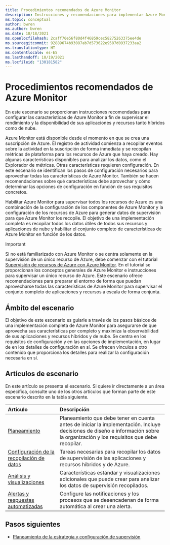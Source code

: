```yaml
---
title: Procedimientos recomendados de Azure Monitor
description: Instrucciones y recomendaciones para implementar Azure Monitor.
ms.topic: conceptual
author: bwren
ms.author: bwren
ms.date: 10/18/2021
ms.openlocfilehash: 2caff70e56f80d4f46859cec58275263375ee4de
ms.sourcegitcommit: 92889674b93087ab7d573622e9587d0937233aa2
ms.translationtype: HT
ms.contentlocale: es-ES
ms.lasthandoff: 10/19/2021
ms.locfileid: "130181582"
---
```

# <a name="azure-monitor-best-practices"></a>Procedimientos recomendados de Azure Monitor
En este escenario se proporcionan instrucciones recomendadas para configurar las características de Azure Monitor a fin de supervisar el rendimiento y la disponibilidad de sus aplicaciones y recursos tanto híbridos como de nube. 

Azure Monitor está disponible desde el momento en que se crea una suscripción de Azure. El registro de actividad comienza a recopilar eventos sobre la actividad en la suscripción de forma inmediata y se recopilan métricas de plataforma para los recursos de Azure que haya creado. Hay algunas características disponibles para analizar los datos, como el Explorador de métricas. Otras características requieren configuración. En este escenario se identifican los pasos de configuración necesarios para aprovechar todas las características de Azure Monitor. También se hacen recomendaciones sobre qué características debe aprovechar y cómo determinar las opciones de configuración en función de sus requisitos concretos.

Habilitar Azure Monitor para supervisar todos los recursos de Azure es una combinación de la configuración de los componentes de Azure Monitor y la configuración de los recursos de Azure para generar datos de supervisión para que Azure Monitor los recopile. El objetivo de una implementación completa es recopilar todos los datos útiles de todos sus recursos y aplicaciones de nube y habilitar el conjunto completo de características de Azure Monitor en función de los datos.


> [!IMPORTANT]
> Si no está familiarizado con Azure Monitor o se centra solamente en la supervisión de un único recurso de Azure, debe comenzar con el tutorial [Supervisión de recursos de Azure con Azure Monitor](/essentials/monitor-azure-resource.md). En el tutorial se proporcionan los conceptos generales de Azure Monitor e instrucciones para supervisar un único recurso de Azure. Este escenario ofrece recomendaciones para preparar el entorno de forma que puedan aprovecharse todas las características de Azure Monitor para supervisar el conjunto completo de aplicaciones y recursos a escala de forma conjunta.

## <a name="scope-of-the-scenario"></a>Ámbito del escenario
El objetivo de este escenario es guiarle a través de los pasos básicos de una implementación completa de Azure Monitor para asegurarse de que aprovecha sus características por completo y maximiza la observabilidad de sus aplicaciones y recursos híbridos y de nube. Se centra en los requisitos de configuración y en las opciones de implementación, en lugar de en los detalles de configuración en sí. Se ofrecen vínculos a otro contenido que proporciona los detalles para realizar la configuración necesaria en sí.

## <a name="scenario-articles"></a>Artículos de escenario
En este artículo se presenta el escenario. Si quiere ir directamente a un área específica, consulte uno de los otros artículos que forman parte de este escenario descrito en la tabla siguiente.

| Artículo | Descripción |
|:---|:---|
| [Planeamiento](best-practices-plan.md)  | Planeamiento que debe tener en cuenta antes de iniciar la implementación. Incluye decisiones de diseño e información sobre la organización y los requisitos que debe recopilar. |
| [Configuración de la recopilación de datos](best-practices-data-collection.md) | Tareas necesarias para recopilar los datos de supervisión de las aplicaciones y recursos híbridos y de Azure. |
| [Análisis y visualizaciones](best-practices-analysis.md) | Características estándar y visualizaciones adicionales que puede crear para analizar los datos de supervisión recopilados. |
| [Alertas y respuestas automatizadas](best-practices-alerts.md) | Configure las notificaciones y los procesos que se desencadenan de forma automática al crear una alerta. |




## <a name="next-steps"></a>Pasos siguientes

- [Planeamiento de la estrategia y configuración de supervisión](best-practices-plan.md)